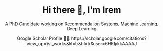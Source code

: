 <h1 align="center">Hi there 👋, I'm Irem</h1>
<p align="center">A PhD Candidate working on Recommendation Systems, Machine Learning, Deep Learning</p>
<p align="center">Google Scholar Profile 👩‍💻: https://scholar.google.com/citations?view_op=list_works&hl=tr&hl=tr&user=6HKIpkkAAAAJ</p>
<p align="left">
</p>

<!--
**iremislek/iremislek** is a ✨ _special_ ✨ repository because its `README.md` (this file) appears on your GitHub profile.

Here are some ideas to get you started:

- 🔭 I’m currently working on ...
- 🌱 I’m currently learning ...
- 👯 I’m looking to collaborate on ...
- 💬 Ask me about ...
- 📫 How to reach me: ...
- 😄 Pronouns: ...
- ⚡ Fun fact: ...
-->

